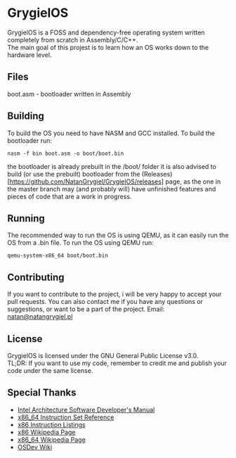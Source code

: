 # GrygielOS
GrygielOS is a FOSS and dependency-free operating system written completely from scratch in Assembly/C/C++.  
The main goal of this projest is to learn how an OS works down to the hardware level.
## Files
boot.asm - bootloader written in Assembly
## Building
To build the OS you need to have NASM and GCC installed.
To build the bootloader run:
```
nasm -f bin boot.asm -o boot/boot.bin
```
the bootloader is already prebuilt in the /boot/ folder
it is also advised to build (or use the prebuilt) bootloader from the (Releases)[https://github.com/NatanGrygiel/GrygielOS/releases] page, as the one in the master branch may (and probably will) have unfinished features and pieces of code that are a work in progress.
## Running
The recommended way to run the OS is using QEMU, as it can easily run the OS from a .bin file.
To run the OS using QEMU run:
```
qemu-system-x86_64 boot/boot.bin
```
## Contributing
If you want to contribute to the project, i will be very happy to accept your pull requests.
You can also contact me if you have any questions or suggestions, or want to be a part of the project.
Email: natan@natangrygiel.pl
## License
GrygielOS is licensed under the GNU General Public License v3.0.  
TL;DR: If you want to use my code, remember to credit me and publish your code under the same license.
## Special Thanks
- [Intel Architecture Software Developer's Manual](https://software.intel.com/content/www/us/en/develop/articles/intel-sdm.html)
- [x86_64 Instruction Set Reference](https://www.felixcloutier.com/x86/)
- [x86 Instruction Listings](https://www.wikipedia.org/wiki/X86_instruction_listings)
- [x86 Wikipedia Page](https://www.wikipedia.org/wiki/X86)
- [x86_64 Wikipedia Page](https://www.wikipedia.org/wiki/X86-64)
- [OSDev Wiki](https://wiki.osdev.org/Main_Page)
